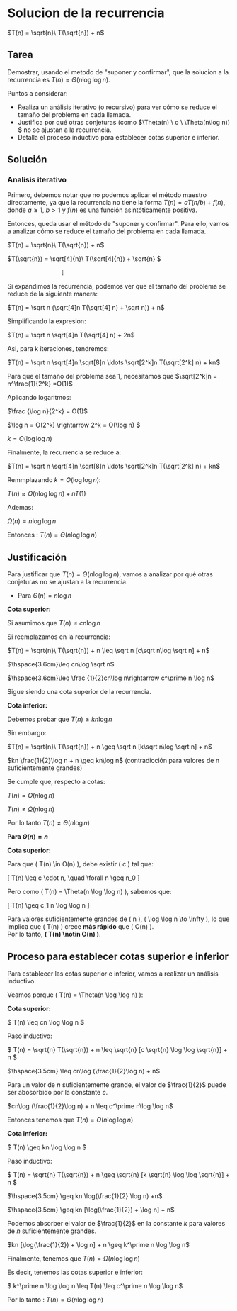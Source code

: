 # Solucion de la recurrencia

$T(n) = \sqrt{n}\ T(\sqrt{n}) + n$

## Tarea

Demostrar, usando el metodo de "suponer y confirmar", que la solucion a la recurrencia es $T(n) = \Theta(n\log \log n)$.

Puntos a considerar:

- Realiza un análisis iterativo (o recursivo) para ver cómo se reduce el tamaño del problema en cada llamada.
- Justifica por qué otras conjeturas (como $\Theta(n) \ o \ \Theta(n\log n)) $ no se ajustan a la recurrencia.
- Detalla el proceso inductivo para establecer cotas superior e inferior.

## Solución

### Analisis iterativo

Primero, debemos notar que no podemos aplicar el método maestro directamente, ya que la recurrencia no tiene la forma $T(n) = aT(n/b) + f(n)$, donde $a \geq 1$, $b > 1$ y $f(n)$ es una función asintóticamente positiva.

Entonces, queda usar el método de "suponer y confirmar". Para ello, vamos a analizar cómo se reduce el tamaño del problema en cada llamada.

$T(n) = \sqrt{n}\ T(\sqrt{n}) + n$

$T(\sqrt{n}) = \sqrt[4]{n}\ T(\sqrt[4]{n}) + \sqrt{n} $

$\ \ \ \ \ \ \ \ \ \ \ \ \ \ \ \ \ \ \ \ \ \ \ \ \ \ \ \ \ \ \vdots$

Si expandimos la recurrencia, podemos ver que el tamaño del problema se reduce de la siguiente manera:

$T(n) = \sqrt n (\sqrt[4]n T(\sqrt[4] n) + \sqrt n)) + n$

Simplificando la expresion:

$T(n) = \sqrt n \sqrt[4]n T(\sqrt[4] n) + 2n$

Asi, para k iteraciones, tendremos:

$T(n) = \sqrt n \sqrt[4]n \sqrt[8]n \ldots \sqrt[2^k]n T(\sqrt[2^k] n) + kn$

Para que el tamaño del problema sea 1, necesitamos que $\sqrt[2^k]n = n^\frac{1}{2^k} =O(1)$

Aplicando logaritmos:

$\frac {\log n}{2^k} = O(1)$

$\log n = O(2^k) \rightarrow 2^k = O(\log n) $

$k = O(\log \log n)$

Finalmente, la recurrencia se reduce a:

$T(n) = \sqrt n \sqrt[4]n \sqrt[8]n \ldots \sqrt[2^k]n T(\sqrt[2^k] n) + kn$

Remmplazando $k = O(\log \log n)$:

$T(n) \approx O(n \log\log n)+ n T(1)$

Ademas:

$\Omega(n) = n\log \log n$

Entonces : $T(n) = \Theta(n\log \log n)$

## Justificación

Para justificar que $T(n) = \Theta(n\log \log n)$, vamos a analizar por qué otras conjeturas no se ajustan a la recurrencia.

- Para $\Theta(n) = n\log n$

**Cota superior:**

Si asumimos que $T(n) \leq cn \log n$

Si reemplazamos en la recurrencia:

$T(n) = \sqrt{n}\ T(\sqrt{n}) + n \leq \sqrt n [c\sqrt n\log \sqrt n] + n$

$\hspace{3.6cm}\leq cn\log \sqrt n$

$\hspace{3.6cm}\leq \frac {1}{2}cn\log n\rightarrow c^\prime n \log n$

Sigue siendo una cota superior de la recurrencia.

**Cota inferior:**

Debemos probar que $T(n) \geq kn \log n$

Sin embargo:

$T(n) = \sqrt{n}\ T(\sqrt{n}) + n \geq \sqrt n [k\sqrt n\log \sqrt n] + n$

$kn \frac{1}{2}\log n  + n \geq kn\log n$ (contradicción para valores de n suficientemente grandes)

Se cumple que, respecto a cotas:

$T(n) = O(n\log n)$

$T(n) \not = \Omega(n \log n)$

Por lo tanto $T(n) \not = \Theta(n\log n)$

**Para $\Theta(n) = n$**

**Cota superior:**

Para que \( T(n) \in O(n) \), debe existir \( c \) tal que:

\[
T(n) \leq c \cdot n, \quad \forall n \geq n_0
\]

Pero como \( T(n) = \Theta(n \log \log n) \), sabemos que:

\[
T(n) \geq c_1 n \log \log n
\]

Para valores suficientemente grandes de \( n \), \( \log \log n \to \infty \), lo que implica que \( T(n) \) crece **más rápido** que \( O(n) \).  
Por lo tanto, **\( T(n) \notin O(n) \)**.

## Proceso para establecer cotas superior e inferior

Para establecer las cotas superior e inferior, vamos a realizar un análisis inductivo.

Veamos porque \( T(n) = \Theta(n \log \log n) \):

**Cota superior:**

$ T(n) \leq cn \log \log n $

Paso inductivo:

$ T(n) = \sqrt{n} T(\sqrt{n}) + n \leq \sqrt{n} [c \sqrt{n} \log \log \sqrt{n}] + n $

$\hspace{3.5cm} \leq cn\log (\frac{1}{2}\log n) + n$

Para un valor de $n$ suficientemente grande, el valor de $\frac{1}{2}$ puede ser abosorbido por la constante $c$.

$cn\log (\frac{1}{2}\log n) + n \leq c^\prime n\log \log n$

Entonces tenemos que $T(n) = O(n\log \log n)$

**Cota inferior:**

$ T(n) \geq kn \log \log n $

Paso inductivo:

$ T(n) = \sqrt{n} T(\sqrt{n}) + n \geq \sqrt{n} [k \sqrt{n} \log \log \sqrt{n}] + n $

$\hspace{3.5cm} \geq kn \log(\frac{1}{2} \log n) +n$

$\hspace{3.5cm} \geq kn [\log(\frac{1}{2}) + \log n] + n$

Podemos absorber el valor de $\frac{1}{2}$ en la constante $k$ para valores de $n$ suficientemente grandes.

$kn [\log(\frac{1}{2}) + \log n] + n \geq k^\prime n \log \log n$

Finalmente, tenemos que $T(n) = \Omega(n\log \log n)$

Es decir, tenemos las cotas superior e inferior:

$ k^\prime n \log \log n \leq T(n) \leq c^\prime n \log \log n$

Por lo tanto :  $T(n) = \Theta(n\log \log n)$
